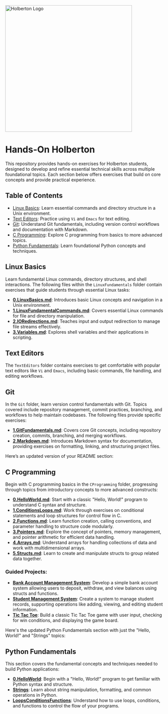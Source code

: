 <img src="https://ml.globenewswire.com/Resource/Download/a08e6c28-55be-44c8-8461-03544f094b38" alt="Holberton Logo" width="400"/>

# Hands-On Holberton

This repository provides hands-on exercises for Holberton students, designed to develop and refine essential technical skills across multiple foundational topics. Each section below offers exercises that build on core concepts and provide practical experience.

## Table of Contents

- [Linux Basics](#linux-basics): Learn essential commands and directory structure in a Unix environment.
- [Text Editors](#text-editors): Practice using `Vi` and `Emacs` for text editing.
- [Git](#git): Understand Git fundamentals, including version control workflows and documentation with Markdown.
- [C Programming](#c-programming): Explore C programming from basics to more advanced topics.
- [Python Fundamentals](#python-fundamentals): Learn foundational Python concepts and techniques.


## Linux Basics

Learn fundamental Linux commands, directory structures, and shell interactions. The following files within the `LinuxFundamentals` folder contain exercises that guide students through essential Linux tasks:

- **[0.LinuxBasics.md](LinuxFundamentals/0.LinuxBasics.md)**: Introduces basic Linux concepts and navigation in a Unix environment.
- **[1.LinuxFundamentalCommands.md](LinuxFundamentals/1.LinuxFundamentalCommands.md)**: Covers essential Linux commands for file and directory manipulation.
- **[2.IORedirections.md](LinuxFundamentals/2.IORedirections.md)**: Teaches input and output redirection to manage file streams effectively.
- **[3.Variables.md](LinuxFundamentals/3.Variables.md)**: Explores shell variables and their applications in scripting.

## Text Editors

The `TextEditors` folder contains exercises to get comfortable with popular text editors like `Vi` and `Emacs`, including basic commands, file handling, and editing workflows.

## Git

In the `Git` folder, learn version control fundamentals with Git. Topics covered include repository management, commit practices, branching, and workflows to help maintain codebases. The following files provide specific exercises:

- **[1.GitFundamentals.md](Git/1.GitFundamentals.md)**: Covers core Git concepts, including repository creation, commits, branching, and merging workflows.
- **[2.Markdown.md](Git/2.Markdown.md)**: Introduces Markdown syntax for documentation, providing exercises on formatting, linking, and structuring project files.

Here’s an updated version of your README section:

## C Programming

Begin with C programming basics in the `CProgramming` folder, progressing through topics from introductory concepts to more advanced constructs:

- **[0.HelloWorld.md](CProgramming/0.HelloWorld.md)**: Start with a classic "Hello, World!" program to understand C syntax and structure.
- **[1.ConditionsLoops.md](CProgramming/1.ConditionsLoops.md)**: Work through exercises on conditional statements and loop structures for control flow in C.
- **[2.Functions.md](CProgramming/2.Functions.md)**: Learn function creation, calling conventions, and parameter handling to structure code modularly.
- **[3.Pointers.md](CProgramming/3.Pointers.md)**: Explore the concept of pointers, memory management, and pointer arithmetic for efficient data handling.
- **[4.Arrays.md](CProgramming/4.Arrays.md)**: Understand arrays for handling collections of data and work with multidimensional arrays.
- **[5.Structs.md](CProgramming/5.Structs.md)**: Learn to create and manipulate structs to group related data together.

### Guided Projects:
- **[Bank Account Management System](GuidedProject-BankAccountManagementSystem.md)**: Develop a simple bank account system allowing users to deposit, withdraw, and view balances using structs and functions.
- **[Student Management System](CProgramming/GuidedProject-StudentManagementSystem.md)**: Create a system to manage student records, supporting operations like adding, viewing, and editing student information.
- **[Tic Tac Toe](CProgramming/GuidedProject-TicTacToe.md)**: Build a classic Tic Tac Toe game with user input, checking for win conditions, and displaying the game board.

Here's the updated Python Fundamentals section with just the "Hello, World!" and "Strings" topics:

## Python Fundamentals

This section covers the fundamental concepts and techniques needed to build Python applications:

- **[0.HelloWorld](PythonProgramming/fundamentals/0.HelloWorld.md)**: Begin with a "Hello, World!" program to get familiar with Python syntax and structure.
- **[Strings](PythonProgramming/fundamentals/1.Strings.md)**: Learn about string manipulation, formatting, and common operations in Python.
- **[LoopsConditionsFunctions](PythonProgramming/fundamentals/2.LoopsConditionsFunctions.md)**: Understand how to use loops, conditions, and functions to control the flow of your programs.
